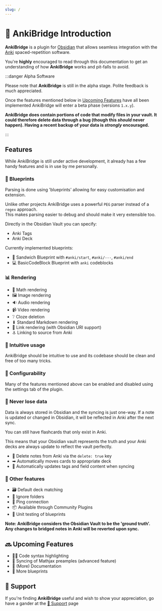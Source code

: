 ```yaml
---
slug: /
---
```


# 👋 AnkiBridge Introduction

**AnkiBridge** is a plugin for [Obsidian] that allows seamless integration
with the [Anki] spaced-repetition software.

You're **highly** encouraged to read through this documentation to get an
understanding of how **AnkiBridge** works and pit-falls to avoid.

:::danger Alpha Software

Please note that **AnkiBridge** is still in the alpha stage.
Polite feedback is much appreciated.

Once the features mentioned below in [Upcoming Features](#upcoming-features)
have all been implemented
AnkiBridge will enter a beta phase (versions `1.x.y`). 

**AnkiBridge does contain portions of code that modify files in your vault.
It could therefore delete data through a bug (though this _should_ never happen).
Having a recent backup of your data is _strongly_ encouraged.**

:::

## Features

While AnkiBridge is still under active development, it already has a few handy
features and is in use by me personally.
### 📘 Blueprints

Parsing is done using 'blueprints' allowing for easy customisation and extension.

Unlike other projects AnkiBridge uses a powerful `PEG` parser instead of a `regex` approach.  
This makes parsing easier to debug and should make it very extensible too.

Directly in the Obsidian Vault you can specify:
- Anki Tags
- Anki Deck

Currently implemented blueprints:
- 🥪 Sandwich Blueprint with `#anki/start`, `#anki/---`, `#anki/end`
- 💻 BasicCodeBlock Blueprint with `anki` codeblocks

### 📊 Rendering
- 🧮 Math rendering
- 🖼 Image rendering
- 🔉 Audio rendering
- 📹 Video rendering
- ❔ Cloze deletion
- ⬇ Standard Markdown rendering
- 🔗 Link rendering (with Obsidian URI support)
- ⚓ Linking to source from Anki

### 🧠 Intuitive usage

AnkiBridge should be intuitive to use and its codebase should be clean and free
of too many tricks.

### 🔧 Configurability

Many of the features mentioned above can be enabled and disabled using the
settings tab of the plugin.

### 🔏 Never lose data

Data is always stored in Obsidian and the syncing is just one-way. 
If a note is updated or changed in Obsidian, it will be reflected in Anki after
the next sync.

You can still have flashcards that only exist in Anki.

This means that your Obsidian vault represents the truth and your Anki decks 
are always update to reflect the vault perfectly.

- 🚮 Delete notes from Anki via the `delete: true` key
- ➡ Automatically moves cards to appropriate deck
- 🤖 Automatically updates tags and field content when syncing 

### 💪 Other features

- 🗃 Default deck matching
- 📂 Ignore folders
- 🏓 Ping connection
- 📦 Available through Community Plugins
- 🧪 Unit testing of blueprints

__Note: AnkiBridge considers the Obsidian Vault to be the 'ground truth'. Any
changes to bridged notes in Anki will be reverted upon sync.__

## 🔜 Upcoming Features

- 👩‍💻 Code syntax highlighting
- 🌉 Syncing of Mathjax preamples (advanced feature)
- 📄 (More) Documentation
- 📘 More blueprints

[Obsidian]: https://obsidian.md/
[Anki]: https://apps.ankiweb.net/

## 🙏 Support

If you're finding **AnkiBridge** useful and wish to show your appreciation,
go have a gander at the [🙏 Support](/support) page
